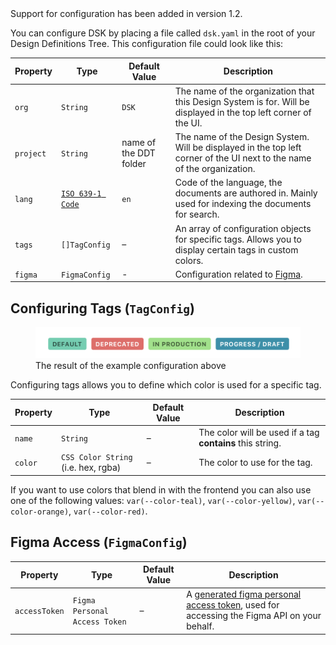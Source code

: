 <Banner title="Version Feature">
  Support for configuration has been added in version 1.2.
</Banner>

You can configure DSK by placing a file called `dsk.yaml` in the root of
your Design Definitions Tree. This configuration file could look like this:

<CodeBlock title="dsk.yaml">
<script>
org: ACME Corp.
project: Example
lang: en
tags:
  - name: production
    color: "#8DE381"
  - name: deprecated
    color: "#ED6666"
  - name: progress
    color: "#0091AB"
figma:
  accessToken: "83928-2ef48fd1-b2fd-5dc8-8e3f-97dbef8732"
</script>
</CodeBlock>

Property | Type | Default Value | Description
---|---|---|---|
`org` | `String` | `DSK` | The name of the organization that this Design System is for. Will be displayed in the top left corner of the UI.
`project` | `String` | name of the DDT folder | The name of the Design System. Will be displayed in the top left corner of the UI next to the name of the organization.
`lang` | [`ISO 639-1 Code`](https://en.wikipedia.org/wiki/ISO_639-1) | `en` | Code of the language, the documents are authored in. Mainly used for indexing the documents for search.
`tags` | `[]TagConfig` | – | An array of configuration objects for specific tags. Allows you to display certain tags in custom colors.
`figma` | `FigmaConfig` | - | Configuration related to [Figma](https://www.figma.com/).

## Configuring Tags (`TagConfig`)

<figure>
  <img src="tags-example@2x.png">
  <figcaption>The result of the example configuration above</figcaption>
</figure>

Configuring tags allows you to define which color is used for a specific tag.

Property | Type | Default Value | Description
---|---|---|---|
`name` | `String` | – | The color will be used if a tag **contains** this string.
`color` | `CSS Color String` (i.e. hex, rgba) | – | The color to use for the tag.

<Banner title="Tip">
  If you want to use colors that blend in with the frontend you can also use one of the following values:
  <code>var(--color-teal)</code>, <code>var(--color-yellow)</code>,
  <code>var(--color-orange)</code>, <code>var(--color-red)</code>.
</Banner>

## Figma Access (`FigmaConfig`)

Property | Type | Default Value | Description
---|---|---|---|
`accessToken` | `Figma Personal Access Token` | – | A [generated figma personal access token](https://www.figma.com/developers/api#access-tokens), used for accessing the Figma API on your behalf. 


